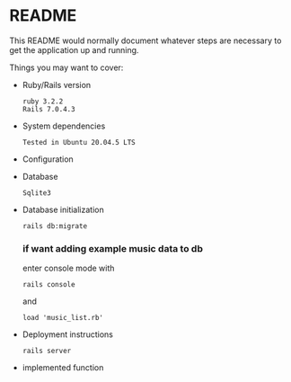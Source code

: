 # README

This README would normally document whatever steps are necessary to get the
application up and running.

Things you may want to cover:

* Ruby/Rails version
    ```
    ruby 3.2.2
    Rails 7.0.4.3
    ```

* System dependencies
    ```
    Tested in Ubuntu 20.04.5 LTS
    ```

* Configuration

* Database
    ```
    Sqlite3
    ```

* Database initialization
    ```
    rails db:migrate
    ```

    ### if want adding example music data to db
    enter console mode with
    ```
    rails console
    ```
    and
    ```
    load 'music_list.rb'
    ```

* Deployment instructions
    ```
    rails server
    ```

* implemented function
